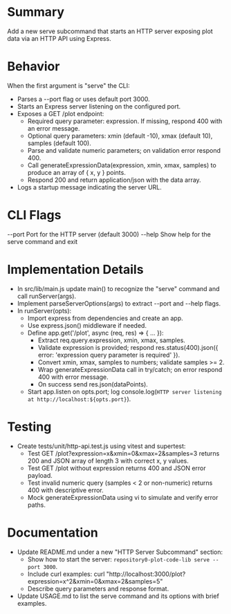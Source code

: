 # Summary

Add a new serve subcommand that starts an HTTP server exposing plot data via an HTTP API using Express.

# Behavior

When the first argument is "serve" the CLI:
- Parses a --port flag or uses default port 3000.
- Starts an Express server listening on the configured port.
- Exposes a GET /plot endpoint:
  - Required query parameter: expression. If missing, respond 400 with an error message.
  - Optional query parameters: xmin (default -10), xmax (default 10), samples (default 100).
  - Parse and validate numeric parameters; on validation error respond 400.
  - Call generateExpressionData(expression, xmin, xmax, samples) to produce an array of { x, y } points.
  - Respond 200 and return application/json with the data array.
- Logs a startup message indicating the server URL.

# CLI Flags

--port <number>    Port for the HTTP server (default 3000)
--help             Show help for the serve command and exit

# Implementation Details

- In src/lib/main.js update main() to recognize the "serve" command and call runServer(args).
- Implement parseServerOptions(args) to extract --port and --help flags.
- In runServer(opts):
  - Import express from dependencies and create an app.
  - Use express.json() middleware if needed.
  - Define app.get('/plot', async (req, res) => { ... }):
    - Extract req.query.expression, xmin, xmax, samples.
    - Validate expression is provided; respond res.status(400).json({ error: 'expression query parameter is required' }).
    - Convert xmin, xmax, samples to numbers; validate samples >= 2.
    - Wrap generateExpressionData call in try/catch; on error respond 400 with error message.
    - On success send res.json(dataPoints).
  - Start app.listen on opts.port; log console.log(`HTTP server listening at http://localhost:${opts.port}`).

# Testing

- Create tests/unit/http-api.test.js using vitest and supertest:
  - Test GET /plot?expression=x&xmin=0&xmax=2&samples=3 returns 200 and JSON array of length 3 with correct x, y values.
  - Test GET /plot without expression returns 400 and JSON error payload.
  - Test invalid numeric query (samples < 2 or non-numeric) returns 400 with descriptive error.
  - Mock generateExpressionData using vi to simulate and verify error paths.

# Documentation

- Update README.md under a new "HTTP Server Subcommand" section:
  - Show how to start the server: `repository0-plot-code-lib serve --port 3000`.
  - Include curl examples:
    curl "http://localhost:3000/plot?expression=x^2&xmin=0&xmax=2&samples=5"
  - Describe query parameters and response format.
- Update USAGE.md to list the serve command and its options with brief examples.